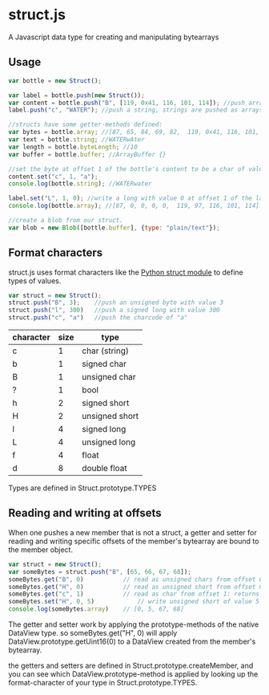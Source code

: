 struct.js
=========

A Javascript data type for creating and manipulating bytearrays

Usage
-----

```javascript
var bottle = new Struct();

var label = bottle.push(new Struct());
var content = bottle.push("B", [119, 0x41, 116, 101, 114]); //push array of unsigned 8bit integers
label.push("c", "WATER"); //push a string, strings are pushed as arrays of uint8 charcodes.

//structs have some getter-methods defined:
var bytes = bottle.array; //[87, 65, 84, 69, 82,  119, 0x41, 116, 101, 114]
var text = bottle.string; //WATERwAter
var length = bottle.byteLength; //10
var buffer = bottle.buffer; //ArrayBuffer {}

//set the byte at offset 1 of the bottle's content to be a char of value "a"
content.set("c", 1, "a"); 
console.log(bottle.string); //WATERwater

label.set("L", 1, 0); //write a long with value 0 at offset 1 of the label
console.log(bottle.array); //[87, 0, 0, 0, 0,  119, 97, 116, 101, 114]

//create a blob from our struct.
var blob = new Blob([bottle.buffer], {type: "plain/text"});
```

Format characters
-----------------

struct.js uses format characters like the [Python struct module](https://docs.python.org/2/library/struct.html#format-characters) to define types of values.
```javascript
var struct = new Struct();
struct.push("B", 3);	//push an unsigned byte with value 3
struct.push("l", 300)	//push a signed long with value 300
struct.push("c", "a")	//push the charcode of "a"
``` 

character | size | type
----------|------|------
    c     |   1  | char (string)
    b     |   1  | signed char
    B     |   1  | unsigned char
    ?     |   1  | bool
    h     |   2  | signed short
    H     |   2  | unsigned short
    l     |   4  | signed long
    L     |   4  | unsigned long
    f     |   4  | float
    d     |   8  | double float

Types are defined in Struct.prototype.TYPES

Reading and writing at offsets
-------------------------------
When one pushes a new member that is not a struct, a getter and setter for reading and writing specific offsets of the member's bytearray are bound to the member object.

```javascript
var struct = new Struct();
var someBytes = struct.push("B", [65, 66, 67, 68]);
someBytes.get("B", 0)			// read as unsigned chars from offset 0: returns 65
someBytes.get("H", 0)			// read as unsigned short from offset 0: returns 16706
someBytes.get("c", 1)			// read as char from offset 1: returns "b"
someBytes.set("H", 0, 5)			// write unsigned short of value 5 at offset 0
console.log(someBytes.array)	// [0, 5, 67, 68]
```

The getter and setter work by applying the prototype-methods of the native DataView type.
so someBytes.get("H", 0) will apply DataView.prototype.getUint16(0) to a DataView created from the member's bytearray.

the getters and setters are defined in Struct.prototype.createMember, and you can see which DataView.prototype-method is applied by looking up the format-character of your type in Struct.prototype.TYPES.

